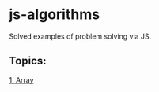 # js-algorithms

Solved examples of problem solving via JS.

<h2>Topics:</h2>

<a href="./array/readmearray.md"> 1. Array </a>
